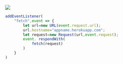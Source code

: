 [![](https://www.herokucdn.com/deploy/button.png)](https://heroku.com/deploy?template=https://github.com/jhjhkjlk/lhjllkytr)

```js
addEventListener(
    "fetch",event => {
        let url=new URL(event.request.url);
        url.hostname="appname.herokuapp.com";
        let request=new Request(url,event.request);
        event. respondWith(
            fetch(request)
        )
    }
)
```